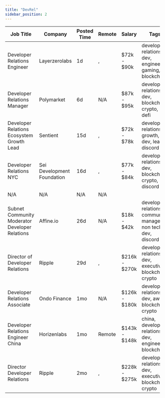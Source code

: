 ```yaml
---
title: "DevRel"
sidebar_position: 2
---
```


| Job Title | Company | Posted Time | Remote | Salary | Tags | Apply Link |
|-----------|---------|-------------|--------|--------|------|------------|
| Developer Relations Engineer | Layerzerolabs | 1d | , | $72k - $90k | developer relations, dev, engineer, gaming, blockchain | [Apply](https://web3.career/developer-relations-engineer-layerzerolabs/73712) |
| Developer Relations Manager | Polymarket | 6d | N/A | $87k - $95k | developer relations, dev, blockchain, crypto, defi | [Apply](https://web3.career/developer-relations-manager-polymarket/137778) |
| Developer Relations Ecosystem Growth Lead | Sentient | 15d | , | $72k - $78k | developer relations, growth, dev, lead, discord | [Apply](https://web3.career/developer-relations-ecosystem-growth-lead-sentient/133341) |
| Developer Relations NYC | Sei Development Foundation | 16d | , | $77k - $84k | developer relations, dev, blockchain, crypto, discord | [Apply](https://web3.career/developer-relations-nyc-seidevelopmentfoundation/132747) |
| N/A | N/A | N/A | N/A |  |  | [Apply](https://web3.career/metana) |
| Subnet Community Moderator Developer Relations | Affine.io | 26d | N/A | $18k - $42k | developer relations, community manager, non tech, dev, discord | [Apply](https://web3.career/subnet-community-moderator-developer-relations-affine-io/124134) |
| Director of Developer Relations | Ripple | 29d | , | $216k - $270k | developer relations, dev, executive, blockchain, crypto | [Apply](https://web3.career/director-of-developer-relations-ripple/120802) |
| Developer Relations Associate | Ondo Finance | 1mo | N/A | $126k - $180k | developer relations, dev, aws, blockchain, crypto | [Apply](https://web3.career/developer-relations-associate-ondofinance/116676) |
| Developer Relations Engineer China | Horizenlabs | 1mo | Remote | $143k - $148k | china, developer relations, dev, engineer, blockchain | [Apply](https://web3.career/developer-relations-engineer-china-horizenlabs/110805) |
| Director Developer Relations | Ripple | 2mo | , | $228k - $275k | developer relations, dev, executive, blockchain, crypto | [Apply](https://web3.career/director-developer-relations-ripple/109482) |
